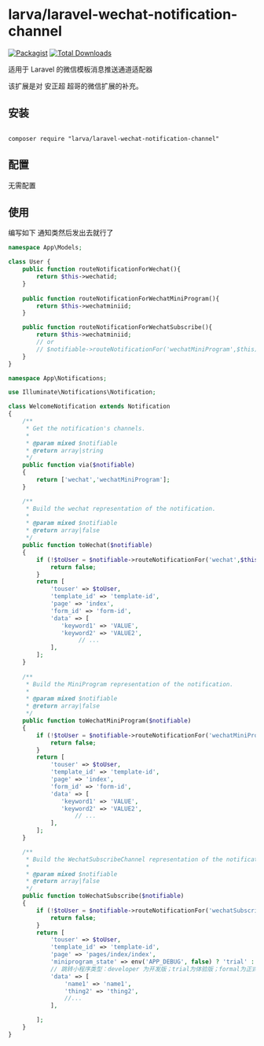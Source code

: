 # larva/laravel-wechat-notification-channel

[![Packagist](https://img.shields.io/packagist/l/larva/laravel-wechat-notification-channel.svg?maxAge=2592000)](https://packagist.org/packages/larva/laravel-wechat-notification-channel)
[![Total Downloads](https://img.shields.io/packagist/dt/larva/laravel-wechat-notification-channel.svg?style=flat-square)](https://packagist.org/packages/larva/laravel-wechat-notification-channel)

适用于 Laravel 的微信模板消息推送通道适配器

该扩展是对 安正超 超哥的微信扩展的补充。

## 安装

```shell

composer require "larva/laravel-wechat-notification-channel"
```

## 配置

无需配置

## 使用

编写如下 通知类然后发出去就行了
```php
namespace App\Models;

class User {
    public function routeNotificationForWechat(){
        return $this->wechatid;
    }
    
    public function routeNotificationForWechatMiniProgram(){
        return $this->wechatminiid;
    }

    public function routeNotificationForWechatSubscribe(){
        return $this->wechatminiid;
        // or
        // $notifiable->routeNotificationFor('wechatMiniProgram',$this) 通过小程序获取 不再设置此方法
    }
}
```

```php
namespace App\Notifications;

use Illuminate\Notifications\Notification;

class WelcomeNotification extends Notification
{
    /**
     * Get the notification's channels.
     *
     * @param mixed $notifiable
     * @return array|string
     */
    public function via($notifiable)
    {
        return ['wechat','wechatMiniProgram'];
    }

    /**
     * Build the wechat representation of the notification.
     *
     * @param mixed $notifiable
     * @return array|false
     */
    public function toWechat($notifiable)
    {
        if (!$toUser = $notifiable->routeNotificationFor('wechat',$this)) {
            return false;
        }
        return [
            'touser' => $toUser,
            'template_id' => 'template-id',
            'page' => 'index',
            'form_id' => 'form-id',
            'data' => [
               'keyword1' => 'VALUE',
               'keyword2' => 'VALUE2',
                    // ...
            ],
        ];
    }
    
    /**
     * Build the MiniProgram representation of the notification.
     *
     * @param mixed $notifiable
     * @return array|false
     */
    public function toWechatMiniProgram($notifiable)
    {
        if (!$toUser = $notifiable->routeNotificationFor('wechatMiniProgram',$this)) {
            return false;
        }
        return [
            'touser' => $toUser,
            'template_id' => 'template-id',
            'page' => 'index',
            'form_id' => 'form-id',
            'data' => [
               'keyword1' => 'VALUE',
               'keyword2' => 'VALUE2',
                   // ...
            ],
        ];
    }

    /**
     * Build the WechatSubscribeChannel representation of the notification.
     *
     * @param mixed $notifiable
     * @return array|false
     */
    public function toWechatSubscribe($notifiable)
    {
        if (!$toUser = $notifiable->routeNotificationFor('wechatSubscribe',$this)) {
            return false;
        }
        return [
            'touser' => $toUser,
            'template_id' => 'template-id',
            'page' => 'pages/index/index',
            'miniprogram_state' => env('APP_DEBUG', false) ? 'trial' : 'formal',
            // 跳转小程序类型：developer 为开发版；trial为体验版；formal为正式版；默认为正式版
            'data' => [
                'name1' => 'name1',
                'thing2' => 'thing2',
                //...
            ],

        ];
    }
}
```